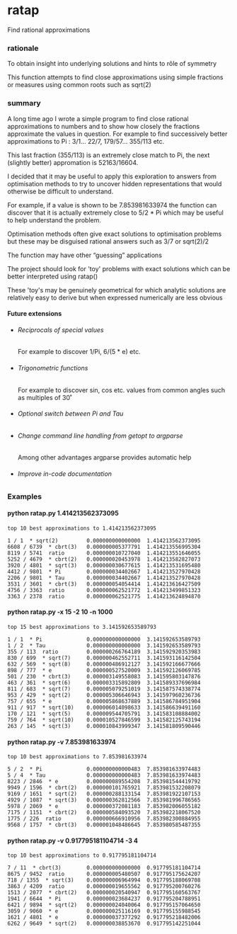 # ratap

Find rational approximations

### rationale

To obtain insight into underlying solutions and hints to rôle
of symmetry

This function attempts to find close approximations using simple
fractions or measures using common roots such as sqrt(2)

### summary

A long time ago I wrote a simple program to find close rational
approximations to numbers and to show how closely the fractions
approximate the values in question.  For example to find successively
better approximations to Pi : 3/1... 22/7, 179/57... 355/113 etc.

This last fraction (355/113) is an extremely close match to Pi, the
next (slightly better) appromation is 52163/16604.

I decided that it may be useful to apply this exploration to answers
from optimisation methods to try to uncover hidden representations
that would otherwise be difficult to understand. 

For example, if a value is shown to be 7.853981633974 the function can
discover that it is actually extremely close to 5/2 * Pi which may be
useful to help understand the problem.

Optimisation methods often give exact solutions to optimisation
problems but these may be disguised rational answers such as 3/7 or
sqrt(2)/2

The function may have other “guessing” applications

The project should look for 'toy' problems with exact solutions
which can be better interpreted using ratap()
 
These 'toy's may be genuinely geometrical for which analytic solutions
are relatively easy to derive but when expressed numerically are
less obvious

#### Future extensions

* ###### Reciprocals of special values

  For example to discover 1/Pi, 6/(5 * e) etc.

* ###### Trigonometric functions

  For example to discover sin, cos etc. values from common angles 
  such as multiples of 30˚
  
* ###### Optional switch between Pi and Tau

* ###### Change command line handling from getopt to argparse
  
  Among other advantages argparse provides automatic help

* ###### Improve in-code documentation


### Examples

#### python ratap.py 1.414213562373095
```
top 10 best approximations to 1.414213562373095

1 / 1  * sqrt(2)         0.000000000000000	1.414213562373095
6608 / 6739  * cbrt(3)   0.000000005377791	1.414213556995304
8119 / 5741  ratio       0.000000010727040	1.414213551646055
5252 / 4679  * cbrt(2)   0.000000020453978	1.414213582827073
3920 / 4801  * sqrt(3)   0.000000030677615	1.414213531695480
4412 / 9801  * Pi        0.000000034402667	1.414213527970428
2206 / 9801  * Tau       0.000000034402667	1.414213527970428
3531 / 3601  * cbrt(3)   0.000000054054414	1.414213616427509
4756 / 3363  ratio       0.000000062521772	1.414213499851323
3363 / 2378  ratio       0.000000062521775	1.414213624894870
```

#### python ratap.py -x 15 -2 10 -n 1000
```
top 15 best approximations to 3.141592653589793

1 / 1  * Pi              0.000000000000000	3.141592653589793
1 / 2  * Tau             0.000000000000000	3.141592653589793
355 / 113  ratio         0.000000266764189	3.141592920353983
830 / 699  * sqrt(7)     0.000000462552711	3.141593116142504
632 / 569  * sqrt(8)     0.000000486912127	3.141592166677666
898 / 777  * e           0.000000527520009	3.141592126069785
501 / 230  * cbrt(3)     0.000003149558083	3.141595803147876
463 / 361  * sqrt(6)     0.000003315892809	3.141589337696984
811 / 683  * sqrt(7)     0.000005079251019	3.141587574338774
953 / 429  * sqrt(2)     0.000005306646943	3.141597960236736
757 / 655  * e           0.000005868637889	3.141586784951904
911 / 917  * sqrt(10)    0.000006014098633	3.141586639491160
170 / 121  * sqrt(5)     0.000009544705791	3.141583108884002
759 / 764  * sqrt(10)    0.000010527846599	3.141582125743194
263 / 145  * sqrt(3)     0.000010843999347	3.141581809590446
```

#### python ratap.py -v 7.853981633974
```
top 10 best approximations to 7.853981633974

5 / 2  * Pi              0.000000000000483	7.853981633974483
5 / 4  * Tau             0.000000000000483	7.853981633974483
8223 / 2846  * e         0.000000089554208	7.853981544419792
9949 / 1596  * cbrt(2)   0.000000101765921	7.853981532208079
9169 / 1651  * sqrt(2)   0.000000288133154	7.853981922107153
4929 / 1087  * sqrt(3)   0.000000362812566	7.853981996786565
5978 / 2069  * e         0.000000372081183	7.853982006055182
7175 / 1151  * cbrt(2)   0.000000584093520	7.853982218067520
1775 / 226  ratio        0.000000666910956	7.853982300884955
9568 / 1757  * cbrt(3)   0.000001048486645	7.853980585487355
```

#### python ratap.py -v 0.917795181104714 -3 4
```
top 10 best approximations to 0.917795181104714

7 / 11  * cbrt(3)        0.000000000000000	0.917795181104714
8675 / 9452  ratio       0.000000005480507	0.917795175624207
718 / 1355  * sqrt(3)    0.000000006964994	0.917795188069708
3863 / 4209  ratio       0.000000019655562	0.917795200760276
1513 / 2077  * cbrt(2)   0.000000020540947	0.917795160563767
1941 / 6644  * Pi        0.000000023684237	0.917795204788951
6421 / 9894  * sqrt(2)   0.000000024040064	0.917795157064650
3059 / 9060  * e         0.000000025116169	0.917795155988545
1621 / 4801  * e         0.000000037377292	0.917795218482006
6262 / 9649  * sqrt(2)   0.000000038853670	0.917795142251044
```

